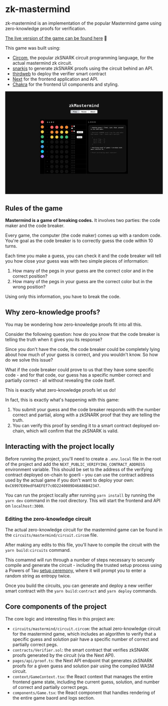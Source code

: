 # zk-mastermind

zk-mastermind is an implementation of the popular Mastermind game using zero-knowledge proofs for verification.

[The live version of the game can be found here](https://zk-mastermind.vercel.app/) 🧠

This game was built using:

- [Circom](https://docs.circom.io/), the popular zkSNARK circuit programming language, for the actual mastermind zk circuit.
- [snarkjs](https://github.com/iden3/snarkjs) to generate zkSNARK proofs using the circuit behind an API.
- [thirdweb](https://thirdweb.com) to deploy the verifier smart contract
- [Next](https://nextjs.org/) for the frontend application and API.
- [Chakra](https://chakra-ui.com/) for the frontend UI components and styling.

![zkMastermind](/public/mastermind.png)

## Rules of the game

**Mastermind is a game of breaking codes.** It involves two parties: the code maker and the code breaker.

Every game, the computer (the code maker) comes up with a random code. You're goal as the code breaker is to correctly guess the code within 10 turns.

Each time you make a guess, you can check it and the code breaker will tell you how close your guess was with two simple pieces of information:

1. How many of the pegs in your guess are the correct color and in the correct position?
2. How many of the pegs in your guess are the correct color but in the wrong position?

Using only this information, you have to break the code.

## Why zero-knowledge proofs?

You may be wondering how zero-knowledge proofs fit into all this.

Consider the following question: how do you know that the code breaker is telling the truth when it gives you its response?

Since you don't have the code, the code breaker could be completely lying about how much of your guess is correct, and you wouldn't know. So how do we solve this issue?

What if the code breaker could prove to us that they have some specific code - and for that code, our guess has a specific number correct and partially correct - all without revealing the code itself.

This is exactly what zero-knowledge proofs let us do!

In fact, this is exactly what's happening with this game:

1. You submit your guess and the code breaker responds with the number correct and partial, along with a zkSNARK proof that they are telling the truth.
2. You can verify this proof by sending it to a smart contract deployed on-chain, which will confirm that the zkSNARK is valid.

## Interacting with the project locally

Before running the project, you'll need to create a `.env.local` file in the root of the project and add the `NEXT_PUBLIC_VERIFYING_CONTRACT_ADDRESS` environment variable. This should be set to the address of the verifying contract deployed on-chain to goerli - you can use the contract address used by the actual game if you don't want to deploy your own: `0xC6997E09edF6AEFEf7c0D2240089D46A88B42347`.

You can run the project locally after running `yarn install` by running the `yarn dev` command in the root directory. This will start the frontend and API on `localhost:3000`.

### Editing the zero-knowledge circuit

The actual zero-knowledge circuit for the mastermind game can be found in the `circuits/mastermind/circuit.circom` file.

After making any edits to this file, you'll have to compile the circuit with the `yarn build:circuits` command.

This comamnd will run through a number of steps necessary to securely compile and generate the circuit - including the trusted setup process using a Powers of Tau [setup ceremony](https://zkproof.org/2021/06/30/setup-ceremonies/), where it will prompt you to enter a random string as entropy twice.

Once you build the circuits, you can generate and deploy a new verifier smart contract with the `yarn build:contract` and `yarn deploy` commands.

## Core components of the project

The core logic and interesting files in this project are:

- `circuits/mastermind/circuit.circom`: the actual zero-knowledge circuit for the mastermind game, which includes an algorithm to verify that a specific guess and solution pair have a specific number of correct and partially correct pegs.
- `contracts/Verifier.sol`: the smart contract that verifies zkSNARK proofs generated by the circuit (via the Next API).
- `pages/api/proof.ts`: the Next API endpoint that generates zkSNARK proofs for a given guess and solution pair using the compiled WASM circuit.
- `context/GameContext.tsx`: the React context that manages the entire frontend game state, including the current guess, solution, and number of correct and partially correct pegs.
- `components/Game.tsx`: the React component that handles rendering of the entire game baord and logs section.
